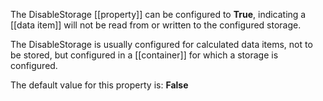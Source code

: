 The DisableStorage [[property]] can be configured to **True**, indicating a [[data item]] will not be read from or written to the configured storage.

The DisableStorage is usually configured for calculated data items, not to be stored, but configured in a [[container]] for which a storage is configured.

The default value for this property is: **False**